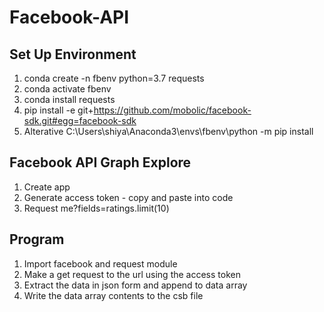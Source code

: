 # Facebook-API

## Set Up Environment
1. conda create -n fbenv python=3.7 requests
2. conda activate fbenv
3. conda install requests
4. pip install -e git+https://github.com/mobolic/facebook-sdk.git#egg=facebook-sdk
5. Alterative C:\Users\shiya\Anaconda3\envs\fbenv\python -m pip install <package-name>

## Facebook API Graph Explore
1. Create app
2. Generate access token - copy and paste into code
3. Request me?fields=ratings.limit(10)

## Program 
1. Import facebook and request module
2. Make a get request to the url using the access token 
3. Extract the data in json form and append to data array
4. Write the data array contents to the csb file